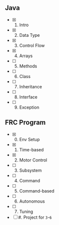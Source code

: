 ## Java

- [x] 1. Intro
- [x] 2. Data Type
- [x] 3. Control Flow
- [x] 4. Arrays
- [ ] 5. Methods
- [ ] 6. Class
- [ ] 7. Inheritance
- [ ] 8. Interface
- [ ] 9. Exception

## FRC Program

- [x] 0. Env Setup
- [x] 1. Time-based
- [x] 2. Motor Control
- [ ] 3. Subsystem
- [ ] 4. Command
- [ ] 5. Command-based
- [ ] 6. Autonomous
- [ ] 7. Tuning
- [ ] #. Project for `3`-`6`
